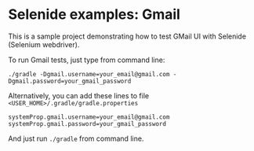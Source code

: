 Selenide examples: Gmail
========================

This is a sample project demonstrating how to test GMail UI with Selenide (Selenium webdriver).

To run Gmail tests, just type from command line:

```
./gradle -Dgmail.username=your_email@gmail.com -Dgmail.password=your_gmail_password
```


Alternatively, you can add these lines to file `<USER_HOME>/.gradle/gradle.properties`

```
systemProp.gmail.username=your_email@gmail.com
systemProp.gmail.password=your_gmail_password
```

And just run `./gradle` from command line.